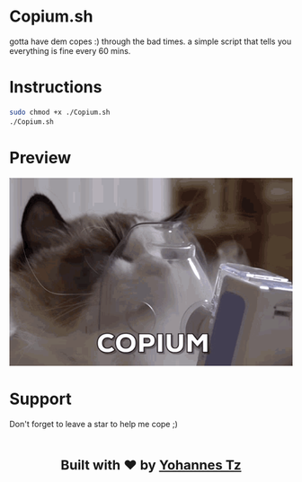 # Copium.sh
gotta have dem copes :) through the bad times. a simple script that
tells you everything is fine every 60 mins.

# Instructions

```bash
sudo chmod +x ./Copium.sh
./Copium.sh
```

# Preview
![Cat taking copium](/copium-cat.gif)

# Support

Don't forget to leave a star to help me cope ;)

<div align="center">
  <h1><sub>Built with ❤︎ by
  <a href="http://yohannestz.netlify.app/">Yohannes Tz</a><h1>
</div>
